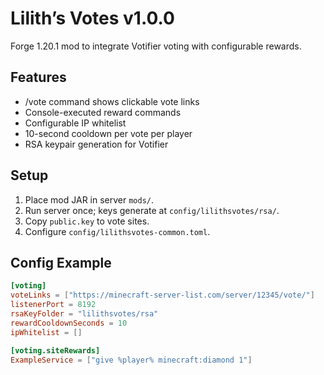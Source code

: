 # Lilith’s Votes v1.0.0

Forge 1.20.1 mod to integrate Votifier voting with configurable rewards.

## Features
- /vote command shows clickable vote links
- Console-executed reward commands
- Configurable IP whitelist
- 10-second cooldown per vote per player
- RSA keypair generation for Votifier

## Setup
1. Place mod JAR in server `mods/`.
2. Run server once; keys generate at `config/lilithsvotes/rsa/`.
3. Copy `public.key` to vote sites.
4. Configure `config/lilithsvotes-common.toml`.

## Config Example
```toml
[voting]
voteLinks = ["https://minecraft-server-list.com/server/12345/vote/"]
listenerPort = 8192
rsaKeyFolder = "lilithsvotes/rsa"
rewardCooldownSeconds = 10
ipWhitelist = []

[voting.siteRewards]
ExampleService = ["give %player% minecraft:diamond 1"]
```
